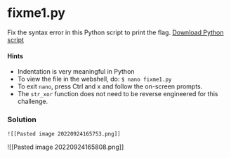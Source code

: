# fixme1.py
Fix the syntax error in this Python script to print the flag. [Download Python script](https://artifacts.picoctf.net/c/38/fixme1.py)

#### Hints
- Indentation is very meaningful in Python
- To view the file in the webshell, do: `$ nano fixme1.py`
- To exit `nano`, press Ctrl and x and follow the on-screen prompts.
- The `str_xor` function does not need to be reverse engineered for this challenge.

### Solution
	![[Pasted image 20220924165753.png]]
![[Pasted image 20220924165808.png]]
